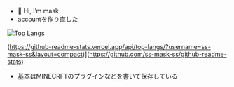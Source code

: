- 👋 Hi, I’m mask
- accountを作り直した


[![Top Langs](https://github-readme-stats.vercel.app/api/top-langs/?username=ss-mask-ss&layout=compact)](https://github.com/ss-mask-ss/github-readme-stats)

(https://github-readme-stats.vercel.app/api/top-langs/?username=ss-mask-ss&layout=compact)](https://github.com/ss-mask-ss/github-readme-stats)
- 基本はMINECRFTのプラグインなどを書いて保存している
